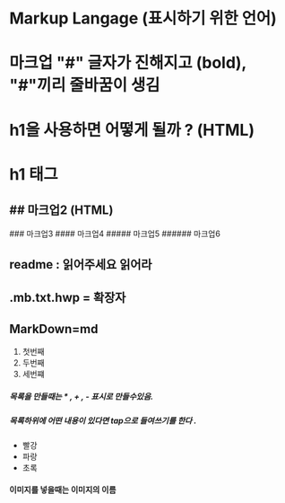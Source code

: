 # Markup Langage (표시하기 위한 언어)

# 마크업 "#" 글자가 진해지고 (bold), "#"끼리 줄바꿈이 생김

<h1> h1을 사용하면 어떻게 될까 ? (HTML) </h1>

<h1> h1 태그 </h1>

<h2> ## 마크업2  (HTML) </h2>
### 마크업3
#### 마크업4
##### 마크업5
###### 마크업6

   
  
## readme : 읽어주세요 읽어라
## .mb.txt.hwp = 확장자
## MarkDown=md

1. 첫번째
2. 두번째
3. 세번쨰
  
  
  
##### 목록을 만들때는 * , + , - 표시로 만들수있음.
##### 목록하위에 어떤 내용이 있다면 tap으로 들여쓰기를 한다 .

* 빨강
* 파랑
* 초록

#### 이미지를 넣을때는 이미지의 이름
